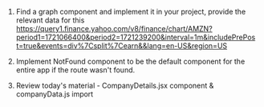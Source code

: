 1) Find a graph component and implement it in your project, provide the relevant data for this
https://query1.finance.yahoo.com/v8/finance/chart/AMZN?period1=1721066400&period2=1721239200&interval=1m&includePrePost=true&events=div%7Csplit%7Cearn&&lang=en-US&region=US

2) Implement NotFound component to be the default component for the entire app if the route wasn't found.

3) Review today's material - CompanyDetails.jsx component & companyData.js import